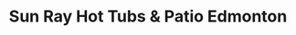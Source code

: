 ---
title: "Sun Ray Hot Tubs & Patio Edmonton"
url: /edmonton/sun-ray-hot-tubs-and-patio-edmonton/
shop: furniture
---